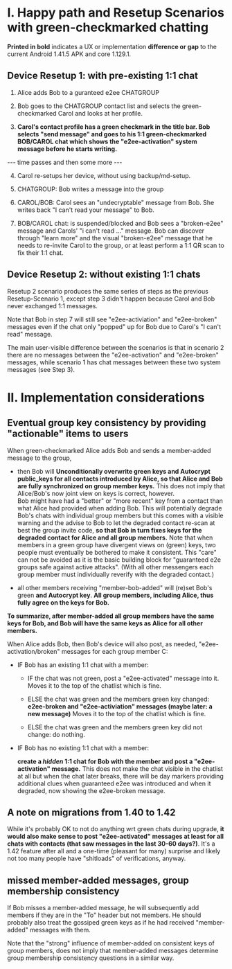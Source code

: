 
# I. Happy path and Resetup Scenarios with green-checkmarked chatting

**Printed in bold** indicates a UX or implementation **difference or gap**
to the current Android 1.41.5 APK and core 1.129.1.

## Device Resetup 1: with pre-existing 1:1 chat

1. Alice adds Bob to a guranteed e2ee CHATGROUP 

2. Bob goes to the CHATGROUP contact list 
   and selects the green-checkmarked Carol 
   and looks at her profile.

3. **Carol's contact profile has a green checkmark in the title bar.
   Bob selects "send message" and goes to his 1:1 green-checkmarked 
   BOB/CAROL chat which shows the "e2ee-activation" system message
   before he starts writing.** 

--- time passes and then some more ---

4. Carol re-setups her device, without using backup/md-setup.

5. CHATGROUP: Bob writes a message into the group

6. CAROL/BOB: Carol sees an "undecryptable" message from Bob.
   She writes back "I can't read your message" to Bob.

7. BOB/CAROL chat: is suspended/blocked and Bob sees a "broken-e2ee" message
   and Carols' "i can't read ..." message.
   Bob can discover through "learn more" 
   and the visual "broken-e2ee" message
   that he needs to re-invite Carol to the group,
   or at least perform a 1:1 QR scan to fix their 1:1 chat.


## Device Resetup 2: without existing 1:1 chats

Resetup 2 scenario produces the same series of steps as the previous Resetup-Scenario 1, 
except step 3 didn't happen because Carol and Bob never exchanged 1:1 messages. 

Note that Bob in step 7 will still see "e2ee-activiation" and "e2ee-broken" messages
even if the chat only "popped" up for Bob due to Carol's "I can't read" message. 

The main user-visible difference between the scenarios is that 
in scenario 2 there are no messages between the "e2ee-activation" and "e2ee-broken" messages,
while scenario 1 has chat messages between these two system messages (see Step 3).

# II. Implementation considerations 

## Eventual group key consistency by providing "actionable" items to users

When green-checkmarked Alice adds Bob and sends a member-added message to the group, 

- then Bob will **Unconditionally overwrite green keys and Autocrypt public_keys 
  for all contacts introduced by Alice, 
  so that Alice and Bob are fully synchronized on group member keys.** 
  This does not imply that Alice/Bob's now joint view on keys is correct, however.  
  Bob might have had a "better" or "more recent" key from a contact 
  than what Alice had provided when adding Bob. This will potentially degrade Bob's 
  chats with individual group members but this comes with a visible warning 
  and the advise to Bob to let the degraded contact re-scan at best the group invite code,
  **so that Bob in turn fixes keys for the degraded contact for Alice and all group members.**
  Note that when members in a green group have divergent views on (green) keys,
  two people must eventually be bothered to make it consistent.
  This "care" can not be avoided as it is the basic building block 
  for "guaranteed e2e groups safe against active attacks".
  (With all other messengers each group member 
  must individually reverify with the degraded contact.)

- all other members receiving "member-bob-added" 
  will (re)set Bob's green **and Autocrypt key**. 
  **All group members, including Alice, thus fully agree on the keys for Bob.**
 
**To summarize, after member-added all group members have the same keys for Bob,
and Bob will have the same keys as Alice for all other members.**

When Alice adds Bob, then Bob's device will also post, as needed, 
"e2ee-activation/broken" messages for each group member C: 

- IF Bob has an existing 1:1 chat with a member: 

  - IF the chat was not green, post a "e2ee-activated" message into it. 
    Moves it to the top of the chatlist which is fine. 

  - ELSE the chat was green and the members green key changed: 
    **e2ee-broken and "e2ee-activiation" messages (maybe later: a new message)**
    Moves it to the top of the chatlist which is fine. 

  - ELSE the chat was green and the members green key did not change: do nothing. 

- IF Bob has no existing 1:1 chat with a member: 
  
  **create a *hidden* 1:1 chat for Bob with the member 
  and post a "e2ee-activation" message.**
  This does not make the chat visible in the chatlist at all
  but when the chat later breaks, there will be day markers
  providing additional clues when guaranteed e2ee was introduced 
  and when it degraded, now showing the e2ee-broken message. 

## A note on migrations from 1.40 to 1.42

While it's probably OK to not do anything wrt green chats during upgrade, 
**it would also make sense to post "e2ee-activated" messages at least
for all chats with contacts (that saw messages in the last 30-60 days?)**.
It's a 1.42 feature after all and a one-time (pleasant for many) surprise 
and likely not too many people have "shitloads" of verifications, anyway. 

## missed member-added messages, group membership consistency

If Bob misses a member-added message, he will subsequently add members
if they are in the "To" header but not members. He should probably
also treat the gossiped green keys as 
if he had received "member-added" messages with them. 

Note that the "strong" influence of member-added on consistent keys of group members,
does not imply that member-added messages determine group membership consistency
questions in a similar way. 


